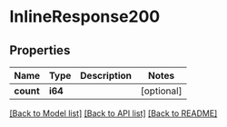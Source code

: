 # InlineResponse200

## Properties

Name | Type | Description | Notes
------------ | ------------- | ------------- | -------------
**count** | **i64** |  | [optional] 

[[Back to Model list]](../README.md#documentation-for-models) [[Back to API list]](../README.md#documentation-for-api-endpoints) [[Back to README]](../README.md)


